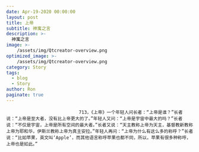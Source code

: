 ```yaml
---
date: Apr-19-2020 00:00:00
layout: post
title: 上帝
subtitle: 神寓之言
description: >-
  神寓之言
image: >-
    /assets/img/Qtcreator-overview.png
optimized_image: >-
    /assets/img/Qtcreator-overview.png
category: Story
tags:
  - blog
  - Story
author: Ron
paginate: true
---
```


							　　713，《上帝》一个年轻人问长者：“上帝是谁？”长者说：“上帝是至大者，没有比上帝更大的了。”年轻人又问：“上帝是宇宙中最大的吗？”长者说：“不仅是宇宙，上帝是所有空间的最大者。”长者又说：“天主教称上帝为天主，基督教新教称上帝为耶和华，伊斯兰教称上帝为真主安拉。”年轻人再问：“上帝为什么有这么多的称呼？”长者说：“比如苹果，英文叫‘Apple’，而其他语言称呼苹果也都不同，所以，苹果有很多种称呼，上帝也是如此。”
